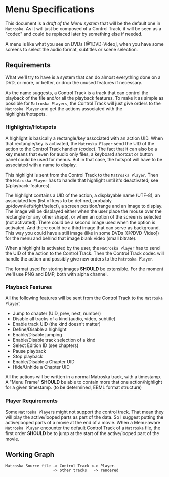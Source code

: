 # Menu Specifications

This document is a _draft of the Menu system_ that will be the default one in `Matroska`.
As it will just be composed of a Control Track, it will be seen as a "codec" and could be
replaced later by something else if needed.

A menu is like what you see on DVDs [@?DVD-Video], when you have some screens to select the audio format,
subtitles or scene selection.

## Requirements

What we'll try to have is a system that can do almost everything done on a DVD, or more,
or better, or drop the unused features if necessary.

As the name suggests, a Control Track is a track that can control the playback of the file
and/or all the playback features. To make it as simple as possible for `Matroska Players`,
the Control Track will just give orders to the `Matroska Player` and get the actions
associated with the highlights/hotspots.

### Highlights/Hotspots

A highlight is basically a rectangle/key associated with an action UID. When that
rectangle/key is activated, the `Matroska Player` send the UID of the action to the
Control Track handler (codec). The fact that it can also be a key means that even for
audio only files, a keyboard shortcut or button panel could be used for menus.
But in that case, the hotspot will have to be associated with a name to display.

This highlight is sent from the Control Track to the `Matroska Player`. Then the
`Matroska Player` has to handle that highlight until it's deactivated; see (#playback-features).

The highlight contains a UID of the action, a displayable name (UTF-8), an associated
key (list of keys to be defined, probably up/down/left/right/select), a screen position/range
and an image to display. The image will be displayed either when the user place
the mouse over the rectangle (or any other shape), or when an option of the screen
is selected (not activated). There could be a second image used when the option is activated.
And there could be a third image that can serve as background. This way you could have
a still image (like in some DVDs [@?DVD-Video]) for the menu and behind that image blank video (small bitrate).

When a highlight is activated by the user, the `Matroska Player` has to send the UID of
the action to the Control Track. Then the Control Track codec will handle the action
and possibly give new orders to the `Matroska Player`.

The format used for storing images **SHOULD** be extensible. For the moment we'll use
PNG and BMP, both with alpha channel.

### Playback Features

All the following features will be sent from the Control Track to the `Matroska Player`:

*   Jump to chapter (UID, prev, next, number)
*   Disable all tracks of a kind (audio, video, subtitle)
*   Enable track UID (the kind doesn't matter)
*   Define/Disable a highlight
*   Enable/Disable jumping
*   Enable/Disable track selection of a kind
*   Select Edition ID (see chapters)
*   Pause playback
*   Stop playback
*   Enable/Disable a Chapter UID
*   Hide/Unhide a Chapter UID

All the actions will be written in a normal Matroska track, with a timestamp.
A "Menu Frame" **SHOULD** be able to contain more that one action/highlight for a given
timestamp. (to be determined, EBML format structure)

### Player Requirements

Some `Matroska Players` might not support the control track. That mean they will play
the active/looped parts as part of the data. So I suggest putting the active/looped
parts of a movie at the end of a movie. When a Menu-aware `Matroska Player` encounter
the default Control Track of a `Matroska` file, the first order **SHOULD** be to jump at
the start of the active/looped part of the movie.

## Working Graph

```
Matroska Source file -> Control Track <-> Player.
                     -> other tracks   -> rendered
```

